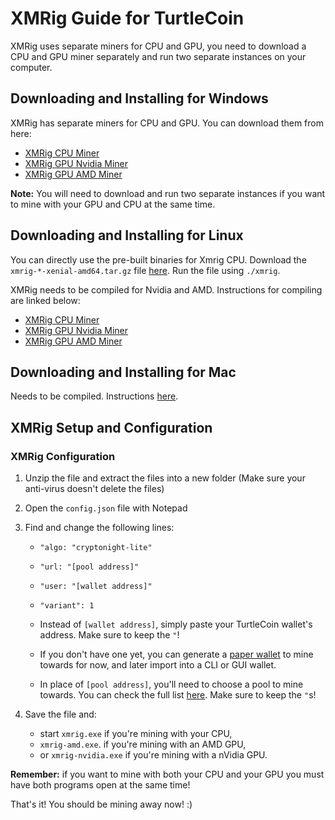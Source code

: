 # XMRig Guide for TurtleCoin 

XMRig uses separate miners for CPU and GPU, you need to download a CPU and GPU miner separately and run two separate instances on your computer.

## Downloading and Installing for Windows

XMRig has separate miners for CPU and GPU. You can download them from here:

* [XMRig CPU Miner](https://github.com/xmrig/xmrig/releases)
* [XMRig GPU Nvidia Miner](https://github.com/xmrig/xmrig-nvidia/releases)
* [XMRig GPU AMD Miner](https://github.com/xmrig/xmrig-amd/releases)

**Note:** You will need to download and run two separate instances if you want to mine with your GPU and CPU at the same time.

## Downloading and Installing for Linux

You can directly use the pre-built binaries for Xmrig CPU. Download the `xmrig-*-xenial-amd64.tar.gz` file [here](https://github.com/xmrig/xmrig/releases). Run the file using `./xmrig`. 

XMRig needs to be compiled for Nvidia and AMD. Instructions for compiling are linked below:

* [XMRig CPU Miner](https://github.com/xmrig/xmrig/wiki/Build) 
* [XMRig GPU Nvidia Miner](https://github.com/xmrig/xmrig-nvidia/wiki/Ubuntu-Build) 
* [XMRig GPU AMD Miner](https://github.com/xmrig/xmrig-amd/wiki/Ubuntu-Build) 

## Downloading and Installing for Mac

Needs to be compiled. Instructions [here](https://github.com/xmrig/xmrig/wiki/OS-X-Build).

## XMRig Setup and Configuration

### XMRig Configuration

1.  Unzip the file and extract the files into a new folder (Make sure your anti-virus doesn't delete the files)
2.  Open the `config.json` file with Notepad
3.  Find and change the following lines:

      * `"algo: "cryptonight-lite"`  

      * `"url: "[pool address]"`  

      * `"user: "[wallet address]"`  

      * `"variant": 1`  

      - Instead of `[wallet address]`, simply paste your TurtleCoin wallet's address. Make sure to keep the `"`!  

      - If you don't have one yet, you can generate a [paper wallet](../wallets/Making-a-paper-wallet) to mine towards for now, and later import into a CLI or GUI wallet.  

      - In place of `[pool address]`, you'll need to choose a pool to mine towards. You can check the full list [here](Pools). Make sure to keep the `"`s!  

4.  Save the file and:
    * start `xmrig.exe` if you're mining with your CPU,
    * `xmrig-amd.exe`. if you're mining with an AMD GPU,
    * or `xmrig-nvidia.exe` if you're mining with a nVidia GPU.



**Remember:** if you want to mine with both your CPU and your GPU you must have both programs open at the same time!



That's it! You should be mining away now! :)
